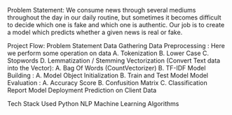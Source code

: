 Problem Statement:
We consume news through several mediums throughout the day in our daily routine, but sometimes it becomes difficult to decide which one is fake and which one is authentic. Our job is to create a model which predicts whether a given news is real or fake.

Project Flow:
Problem Statement
Data Gathering
Data Preprocessing : Here we perform some operation on data A. Tokenization B. Lower Case C. Stopwords D. Lemmatization / Stemming
Vectorization (Convert Text data into the Vector): A. Bag Of Words (CountVectorizer) B. TF-IDF
Model Building : A. Model Object Initialization B. Train and Test Model
Model Evaluation : A. Accuracy Score B. Confusition Matrix C. Classification Report
Model Deployment
Prediction on Client Data

Tech Stack Used
Python
NLP
Machine Learning Algorithms